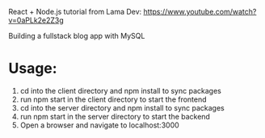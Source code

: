 React + Node.js tutorial from Lama Dev: https://www.youtube.com/watch?v=0aPLk2e2Z3g

Building a fullstack blog app with MySQL

# Usage:

1. cd into the client directory and npm install to sync packages
2. run npm start in the client directory to start the frontend
3. cd into the server directory and npm install to sync packages
4. run npm start in the server directory to start the backend
5. Open a browser and navigate to localhost:3000
